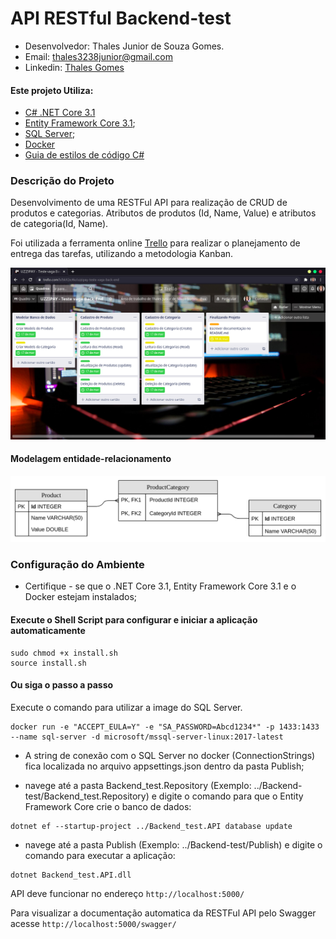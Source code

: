 # API RESTful Backend-test

- Desenvolvedor: Thales Junior de Souza Gomes.
- Email: thales3238junior@gmail.com
- Linkedin: [Thales Gomes](https://www.linkedin.com/in/thales-junior-de-souza-gomes-8223ab175/)
#### Este projeto Utiliza:

- [C# .NET Core 3.1](https://docs.microsoft.com/pt-br/dotnet/)
- [Entity Framework Core 3.1](https://docs.microsoft.com/pt-br/ef/core/);
- [SQL Server](https://docs.microsoft.com/pt-br/sql/sql-server/?view=sql-server-ver15);
- [Docker](https://docs.docker.com/)
- [Guia de estilos de código C#](https://docs.microsoft.com/pt-br/dotnet/csharp/programming-guide/inside-a-program/coding-conventions)
### Descrição do Projeto
Desenvolvimento de uma RESTFul API para realização de CRUD de produtos e categorias. Atributos de produtos (Id, Name, Value) e atributos de categoria(Id, Name).

Foi utilizada a ferramenta online [Trello](https://trello.com/) para realizar o planejamento de entrega das tarefas, utilizando a metodologia Kanban.

![trello](Docs/Gerenciamento_Entregas.png)

#### Modelagem entidade-relacionamento
![modelagem](Docs/Entidade_relacionamento_CRUD.png)
### Configuração do Ambiente
- Certifique - se que o .NET Core 3.1, Entity Framework Core 3.1 e o Docker estejam instalados;

#### Execute o Shell Script para configurar e iniciar a aplicação automaticamente
```
sudo chmod +x install.sh
source install.sh
```
#### Ou siga o passo a passo
Execute o comando para utilizar a image do SQL Server.
```
docker run -e "ACCEPT_EULA=Y" -e "SA_PASSWORD=Abcd1234*" -p 1433:1433 --name sql-server -d microsoft/mssql-server-linux:2017-latest
```
- A string de conexão com o SQL Server no docker (ConnectionStrings) fica localizada no arquivo appsettings.json dentro da pasta Publish;

- navege até a pasta Backend_test.Repository (Exemplo: ../Backend-test/Backend_test.Repository) e digite o comando para que o Entity Framework Core crie o banco de dados:
```
dotnet ef --startup-project ../Backend_test.API database update
```
- navege até a pasta Publish (Exemplo: ../Backend-test/Publish) e digite o comando para executar a aplicação:
```
dotnet Backend_test.API.dll
```

API deve funcionar no endereço `http://localhost:5000/`

Para visualizar a documentação automatica da RESTFul API pelo Swagger acesse `http://localhost:5000/swagger/`

